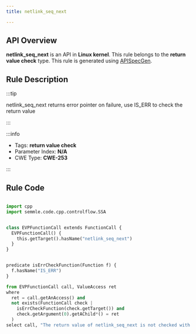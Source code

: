 ```yaml
---
title: netlink_seq_next

---
```



## API Overview
**netlink_seq_next** is an API in **Linux kernel**. This rule belongs to the **return value check** type. This rule is generated using [APISpecGen](../../tools/APISpecGen).
## Rule Description

:::tip

netlink_seq_next returns error pointer on failure, use IS_ERR to check the return value

:::

:::info

- Tags: **return value check**
- Parameter Index: **N/A**
- CWE Type: **CWE-253**

:::

## Rule Code
```python

import cpp
import semmle.code.cpp.controlflow.SSA


class EVPFunctionCall extends FunctionCall {
  EVPFunctionCall() {
    this.getTarget().hasName("netlink_seq_next")
  }
}


predicate isErrCheckFunction(Function f) {
  f.hasName("IS_ERR") 
}

from EVPFunctionCall call, ValueAccess ret
where
  ret = call.getAnAccess() and
  not exists(FunctionCall check |
    isErrCheckFunction(check.getTarget()) and
    check.getArgument(0).getAChild*() = ret
  )
select call, "The return value of netlink_seq_next is not checked with IS_ERR."
    
```